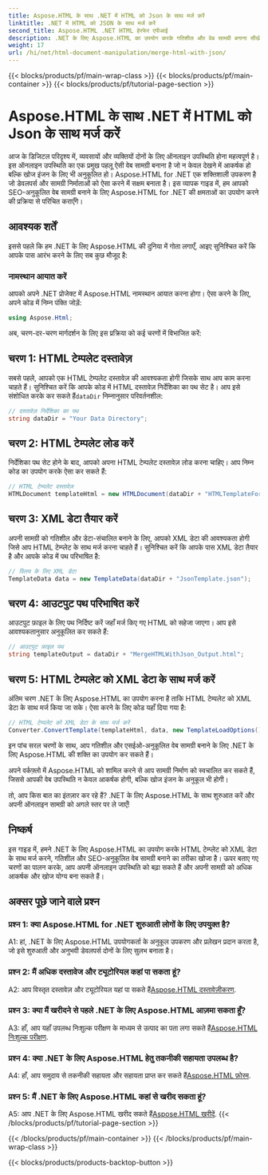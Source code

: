 ```yaml
---
title: Aspose.HTML के साथ .NET में HTML को Json के साथ मर्ज करें
linktitle: .NET में HTML को JSON के साथ मर्ज करें
second_title: Aspose.HTML .NET HTML हेरफेर एपीआई
description: .NET के लिए Aspose.HTML का उपयोग करके गतिशील और वेब सामग्री बनाना सीखें। अपनी ऑनलाइन उपस्थिति को सशक्त बनाएँ और अपने दर्शकों को जोड़ें।
weight: 17
url: /hi/net/html-document-manipulation/merge-html-with-json/
---
```


{{< blocks/products/pf/main-wrap-class >}}
{{< blocks/products/pf/main-container >}}
{{< blocks/products/pf/tutorial-page-section >}}

# Aspose.HTML के साथ .NET में HTML को Json के साथ मर्ज करें


आज के डिजिटल परिदृश्य में, व्यवसायों और व्यक्तियों दोनों के लिए ऑनलाइन उपस्थिति होना महत्वपूर्ण है। इस ऑनलाइन उपस्थिति का एक प्रमुख पहलू ऐसी वेब सामग्री बनाना है जो न केवल देखने में आकर्षक हो बल्कि खोज इंजन के लिए भी अनुकूलित हो। Aspose.HTML for .NET एक शक्तिशाली उपकरण है जो डेवलपर्स और सामग्री निर्माताओं को ऐसा करने में सक्षम बनाता है। इस व्यापक गाइड में, हम आपको SEO-अनुकूलित वेब सामग्री बनाने के लिए Aspose.HTML for .NET की क्षमताओं का उपयोग करने की प्रक्रिया से परिचित कराएँगे। 

## आवश्यक शर्तें

इससे पहले कि हम .NET के लिए Aspose.HTML की दुनिया में गोता लगाएँ, आइए सुनिश्चित करें कि आपके पास आरंभ करने के लिए सब कुछ मौजूद है:

### नामस्थान आयात करें

आपको अपने .NET प्रोजेक्ट में Aspose.HTML नामस्थान आयात करना होगा। ऐसा करने के लिए, अपने कोड में निम्न पंक्ति जोड़ें:

```csharp
using Aspose.Html;
```

अब, चरण-दर-चरण मार्गदर्शन के लिए इस प्रक्रिया को कई चरणों में विभाजित करें:

## चरण 1: HTML टेम्पलेट दस्तावेज़

 सबसे पहले, आपको एक HTML टेम्पलेट दस्तावेज़ की आवश्यकता होगी जिसके साथ आप काम करना चाहते हैं। सुनिश्चित करें कि आपके कोड में HTML दस्तावेज़ निर्देशिका का पथ सेट है। आप इसे संशोधित करके कर सकते हैं`dataDir` निम्नानुसार परिवर्तनशील:

```csharp
// दस्तावेज़ निर्देशिका का पथ
string dataDir = "Your Data Directory";
```

## चरण 2: HTML टेम्पलेट लोड करें

निर्देशिका पथ सेट होने के बाद, आपको अपना HTML टेम्पलेट दस्तावेज़ लोड करना चाहिए। आप निम्न कोड का उपयोग करके ऐसा कर सकते हैं:

```csharp
// HTML टेम्पलेट दस्तावेज़
HTMLDocument templateHtml = new HTMLDocument(dataDir + "HTMLTemplateForJson.html");
```

## चरण 3: XML डेटा तैयार करें

अपनी सामग्री को गतिशील और डेटा-संचालित बनाने के लिए, आपको XML डेटा की आवश्यकता होगी जिसे आप HTML टेम्प्लेट के साथ मर्ज करना चाहते हैं। सुनिश्चित करें कि आपके पास XML डेटा तैयार है और आपके कोड में पथ परिभाषित है:

```csharp
// विलय के लिए XML डेटा
TemplateData data = new TemplateData(dataDir + "JsonTemplate.json");
```

## चरण 4: आउटपुट पथ परिभाषित करें

आउटपुट फ़ाइल के लिए पथ निर्दिष्ट करें जहाँ मर्ज किए गए HTML को सहेजा जाएगा। आप इसे आवश्यकतानुसार अनुकूलित कर सकते हैं:

```csharp
// आउटपुट फ़ाइल पथ
string templateOutput = dataDir + "MergeHTMLWithJson_Output.html";
```

## चरण 5: HTML टेम्पलेट को XML डेटा के साथ मर्ज करें

अंतिम चरण .NET के लिए Aspose.HTML का उपयोग करना है ताकि HTML टेम्पलेट को XML डेटा के साथ मर्ज किया जा सके। ऐसा करने के लिए कोड यहाँ दिया गया है:

```csharp
// HTML टेम्पलेट को XML डेटा के साथ मर्ज करें
Converter.ConvertTemplate(templateHtml, data, new TemplateLoadOptions(), templateOutput);
```

इन पांच सरल चरणों के साथ, आप गतिशील और एसईओ-अनुकूलित वेब सामग्री बनाने के लिए .NET के लिए Aspose.HTML की शक्ति का उपयोग कर सकते हैं। 

अपने वर्कफ़्लो में Aspose.HTML को शामिल करने से आप सामग्री निर्माण को स्वचालित कर सकते हैं, जिससे आपकी वेब उपस्थिति न केवल आकर्षक होगी, बल्कि खोज इंजन के अनुकूल भी होगी। 

तो, आप किस बात का इंतज़ार कर रहे हैं? .NET के लिए Aspose.HTML के साथ शुरुआत करें और अपनी ऑनलाइन सामग्री को अगले स्तर पर ले जाएँ!

## निष्कर्ष

इस गाइड में, हमने .NET के लिए Aspose.HTML का उपयोग करके HTML टेम्प्लेट को XML डेटा के साथ मर्ज करने, गतिशील और SEO-अनुकूलित वेब सामग्री बनाने का तरीका खोजा है। ऊपर बताए गए चरणों का पालन करके, आप अपनी ऑनलाइन उपस्थिति को बढ़ा सकते हैं और अपनी सामग्री को अधिक आकर्षक और खोज योग्य बना सकते हैं।

## अक्सर पूछे जाने वाले प्रश्न

### प्रश्न 1: क्या Aspose.HTML for .NET शुरुआती लोगों के लिए उपयुक्त है?

A1: हां, .NET के लिए Aspose.HTML उपयोगकर्ता के अनुकूल उपकरण और प्रलेखन प्रदान करता है, जो इसे शुरुआती और अनुभवी डेवलपर्स दोनों के लिए सुलभ बनाता है।

### प्रश्न 2: मैं अधिक दस्तावेज और ट्यूटोरियल कहां पा सकता हूं?

 A2: आप विस्तृत दस्तावेज़ और ट्यूटोरियल यहां पा सकते हैं[Aspose.HTML दस्तावेज़ीकरण](https://reference.aspose.com/html/net/).

### प्रश्न 3: क्या मैं खरीदने से पहले .NET के लिए Aspose.HTML आज़मा सकता हूँ?

 A3: हाँ, आप यहाँ उपलब्ध निःशुल्क परीक्षण के माध्यम से उत्पाद का पता लगा सकते हैं[Aspose.HTML निःशुल्क परीक्षण](https://releases.aspose.com/).

### प्रश्न 4: क्या .NET के लिए Aspose.HTML हेतु तकनीकी सहायता उपलब्ध है?

 A4: हाँ, आप समुदाय से तकनीकी सहायता और सहायता प्राप्त कर सकते हैं[Aspose.HTML फ़ोरम](https://forum.aspose.com/).

### प्रश्न 5: मैं .NET के लिए Aspose.HTML कहां से खरीद सकता हूं?

 A5: आप .NET के लिए Aspose.HTML खरीद सकते हैं[Aspose.HTML खरीदें](https://purchase.aspose.com/buy).
{{< /blocks/products/pf/tutorial-page-section >}}

{{< /blocks/products/pf/main-container >}}
{{< /blocks/products/pf/main-wrap-class >}}

{{< blocks/products/products-backtop-button >}}
